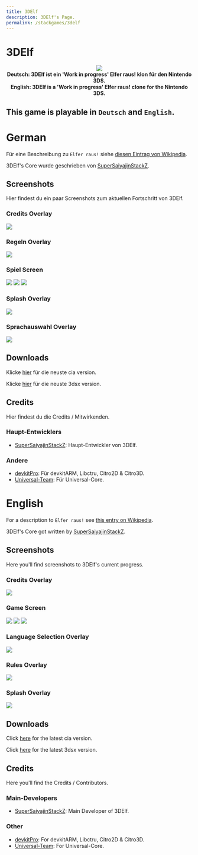 ```yaml
---
title: 3DElf
description: 3DElf's Page.
permalink: /stackgames/3delf
---
```


# 3DElf

<p align="center">
	<a href="https://github.com/SuperSaiyajinStackZ/3DElf/releases/latest"><img src="../assets/images/3delf/banner.png"></a><br>
	<b>Deutsch: 3DElf ist ein 'Work in progress' Elfer raus! klon für den Nintendo 3DS.</b><br>
	<b>English: 3DElf is a 'Work in progress' Elfer raus! clone for the Nintendo 3DS.</b><br>
</p>

## This game is playable in `Deutsch` and `English`.

# German
Für eine Beschreibung zu `Elfer raus!` siehe [diesen Eintrag von Wikipedia](https://de.wikipedia.org/wiki/Elfer_raus!).

3DElf's Core wurde geschrieben von [SuperSaiyajinStackZ](https://github.com/SuperSaiyajinStackZ).

## Screenshots
Hier findest du ein paar Screenshots zum aktuellen Fortschritt von 3DElf.

### Credits Overlay
![](../assets/images/3delf/credits_de.png)

### Regeln Overlay
![](../assets/images/3delf/rules_de.png)

### Spiel Screen
![](../assets/images/3delf/instructions_de.png) ![](../assets/images/3delf/game_screen_de.png) ![](../assets/images/3delf/sub_menu_de.png)

### Splash Overlay
![](../assets/images/3delf/splash_de.png)

### Sprachauswahl Overlay
![](../assets/images/3delf/language_overlay_de.png)

## Downloads
Klicke [hier](https://github.com/SuperSaiyajinStackZ/3DElf/releases/latest/download/3DElf.cia) für die neuste cia version.

Klicke [hier](https://github.com/SuperSaiyajinStackZ/3DElf/releases/latest/download/3DElf.3dsx) für die neuste 3dsx version.

## Credits
Hier findest du die Credits / Mitwirkenden.

### Haupt-Entwicklers
- [SuperSaiyajinStackZ](https://github.com/SuperSaiyajinStackZ): Haupt-Entwickler von 3DElf.

### Andere
- [devkitPro](https://github.com/devkitPro): Für devkitARM, Libctru, Citro2D & Citro3D.
- [Universal-Team](https://github.com/Universal-Team): Für Universal-Core.


# English
For a description to `Elfer raus!` see [this entry on Wikipedia](https://en.wikipedia.org/wiki/Domino_(card_game)#Elfer_Raus!).

3DElf's Core got written by [SuperSaiyajinStackZ](https://github.com/SuperSaiyajinStackZ).

## Screenshots
Here you'll find screenshots to 3DElf's current progress.

### Credits Overlay
![](../assets/images/3delf/credits_en.png)

### Game Screen
![](../assets/images/3delf/instructions_en.png) ![](../assets/images/3delf/game_screen_en.png) ![](../assets/images/3delf/sub_menu_en.png)

### Language Selection Overlay
![](../assets/images/3delf/language_overlay_en.png)

### Rules Overlay
![](../assets/images/3delf/rules_en.png)

### Splash Overlay
![](../assets/images/3delf/splash_en.png)

## Downloads
Click [here](https://github.com/SuperSaiyajinStackZ/3DElf/releases/latest/download/3DElf.cia) for the latest cia version.

Click [here](https://github.com/SuperSaiyajinStackZ/3DElf/releases/latest/download/3DElf.3dsx) for the latest 3dsx version.

## Credits
Here you'll find the Credits / Contributors.

### Main-Developers
- [SuperSaiyajinStackZ](https://github.com/SuperSaiyajinStackZ): Main Developer of 3DElf.

### Other
- [devkitPro](https://github.com/devkitPro): For devkitARM, Libctru, Citro2D & Citro3D.
- [Universal-Team](https://github.com/Universal-Team): For Universal-Core.